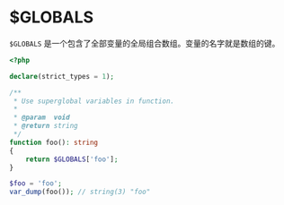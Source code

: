 # $GLOBALS

`$GLOBALS` 是一个包含了全部变量的全局组合数组。变量的名字就是数组的键。

```php
<?php

declare(strict_types = 1);

/**
 * Use superglobal variables in function.
 *
 * @param  void
 * @return string
 */
function foo(): string
{
    return $GLOBALS['foo'];
}

$foo = 'foo';
var_dump(foo()); // string(3) "foo"

```

